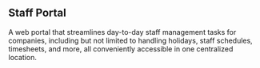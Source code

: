 ## Staff Portal
A web portal that streamlines day-to-day staff management tasks for companies, including but not limited to handling holidays, staff schedules, timesheets, and more, all conveniently accessible in one centralized location.
